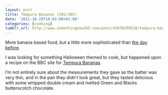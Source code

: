```yaml
---
layout: post
title: Tempura Bananas (302/365)
date: '2011-10-29T18:02:00+01:00'
categories: [cooking]
tumblr_url: http://www.somethingnew365.com/post/43670299528/tempura-bananas-302365
---
```

More banana based food, but a little more sophisticated than [the day before](/banana-and-pickle-sandwich-301365).

I was looking for something Halloween themed to cook, but happened upon a recipe on the BBC site for [Tempura Bananas](http://www.bbc.co.uk/food/recipes/tempurabananaswithwh_86294).

I’m not entirely sure about the measurements they gave as the batter was very thin, and in the pan they didn’t look great, but they tasted delicious with some whipped double cream and melted Green and Blacks butterscotch chocolate.
